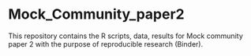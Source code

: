 # Mock_Community_paper2

This repository contains the R scripts, data, results for Mock community paper 2 with the purpose of reproducible research (Binder).
